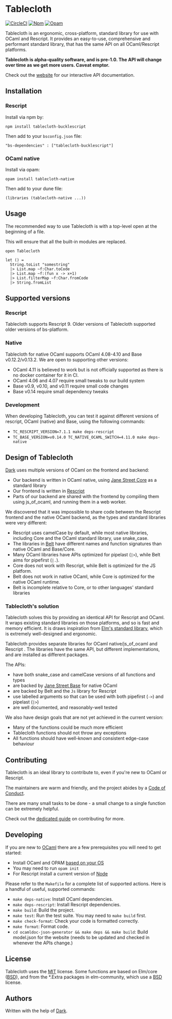 # Tablecloth

[![CircleCI](https://circleci.com/gh/darklang/tablecloth.svg?style=shield)](https://circleci.com/gh/darklang/tablecloth)
[![Npm](https://badge.fury.io/js/tablecloth-bucklescript.svg)](https://www.npmjs.com/package/tablecloth-bucklescript)
[![Opam](https://img.shields.io/badge/opam_package-0.7.0-brightgreen)](https://opam.ocaml.org/packages/tablecloth-native)

Tablecloth is an ergonomic, cross-platform, standard library for use with OCaml
and Rescript. It provides an easy-to-use, comprehensive and performant standard
library, that has the same API on all OCaml/Rescript platforms.

**Tablecloth is alpha-quality software, and is pre-1.0. The API will change
over time as we get more users. Caveat emptor.**

Check out the [website](https://tableclothml.netlify.app) for our interactive API documentation.

## Installation

### Rescript

Install via npm by:

`npm install tablecloth-bucklescript`

Then add to your `bsconfig.json` file:

`"bs-dependencies" : ["tablecloth-bucklescript"]`

### OCaml native

Install via opam:

`opam install tablecloth-native`

Then add to your dune file:

`(libraries (tablecloth-native ...))`

## Usage

The recommended way to use Tablecloth is with a top-level open at the beginning of a file.

This will ensure that all the built-in modules are replaced.

```
open Tablecloth

let () =
  String.toList "somestring"
  |> List.map ~f:Char.toCode
  |> List.map ~f:(fun x -> x+1)
  |> List.filterMap ~f:Char.fromCode
  |> String.fromList
```

## Supported versions

### Rescript

Tablecloth supports Rescript 9. Older versions of Tablecloth supported older versions of bs-platform.

### Native

Tablecloth for native OCaml supports OCaml 4.08-4.10 and Base
v0.12.2/v0.13.2. We are open to supporting other versions:

- OCaml 4.11 is believed to work but is not officially supported as there is no
  docker container for it in CI.
- OCaml 4.06 and 4.07 require small tweaks to our build system
- Base v0.9, v0.10, and v0.11 require small code changes
- Base v0.14 require small dependency tweaks

### Development

When developing Tablecloth, you can test it against different versions of
rescript, OCaml (native) and Base, using the following commands:

- `TC_RESCRIPT_VERSION=7.1.1 make deps-rescript`
- `TC_BASE_VERSION=v0.14.0 TC_NATIVE_OCAML_SWITCH=4.11.0 make deps-native`

## Design of Tablecloth

[Dark](https://darklang.com) uses multiple versions of OCaml on the frontend
and backend:

- Our backend is written in OCaml native, using [Jane Street Core](https://github.com/janestreet/core) as a standard
  library
- Our frontend is written in [Rescript](https://rescript-lang.org/)
- Parts of our backend are shared with the frontend by compiling them using
  js_of_ocaml, and running them in a web worker.

We discovered that it was impossible to share code between the Rescript
frontend and the native OCaml backend, as the types and standard libraries were
very different:

- Rescript uses camelCase by default, while most native libraries,
  including Core and the OCaml standard library, use snake_case.
- The libraries in [Belt](https://bucklescript.github.io/bucklescript/api/index.html) have different names and function signatures than native OCaml and Base/Core.
- Many OCaml libraries have APIs optimized for pipelast (`|>`), while Belt aims
  for pipefirst (`|.`).
- Core does not work with Rescript, while Belt is optimized for the JS
  platform.
- Belt does not work in native OCaml, while Core is optimized for the native
  OCaml runtime.
- Belt is incomplete relative to Core, or to other languages' standard libraries

### Tablecloth's solution

Tablecloth solves this by providing an identical API for Rescript and
OCaml. It wraps existing standard libraries on those platforms, and so is fast
and memory efficient. It is draws inspiration from [Elm's standard library](https://package.elm-lang.org/packages/elm/core/1.0.2/), which is extremely
well-designed and ergonomic.

Tablecloth provides separate libraries for OCaml native/js_of_ocaml and
Rescript . The libraries have the same API, but different implementations,
and are installed as different packages.

The APIs:

- have both snake_case and camelCase versions of all functions and types
- are backed by [Jane Street Base](https://opensource.janestreet.com/base/) for native OCaml
- are backed by Belt and the `Js` library for Rescript
- use labelled arguments so that can be used with both pipefirst (`->`) and pipelast (`|>`)
- are well documented, and reasonably-well tested

We also have design goals that are not yet achieved in the current version:

- Many of the functions could be much more efficient
- Tablecloth functions should not throw any exceptions
- All functions should have well-known and consistent edge-case behaviour

## Contributing

Tablecloth is an ideal library to contribute to, even if you're new to OCaml or Rescript.

The maintainers are warm and friendly, and the project abides by a [Code of Conduct](./CODE_OF_CONDUCT.md).

There are many small tasks to be done - a small change to a single function can be extremely
helpful.

Check out the [dedicated guide](./documentation/contributing.md) on contributing for more.

## Developing

If you are new to [OCaml](https://ocaml.org) there are a few prerequisites you will
need to get started:

- Install OCaml and OPAM [based on your OS](https://ocaml.org/docs/install.html)
- You may need to run `opam init`
- For Rescript install a current version of [Node](https://nodejs.org/en/)

Please refer to the `Makefile` for a complete list of supported actions. Here is
a handful of useful, supported commands:

- `make deps-native`: Install OCaml dependencies.
- `make deps-rescript`: Install Rescript dependencies.
- `make build`: Build the project.
- `make test`: Run the test suite. You may need to `make build` first.
- `make check-format`: Check your code is formatted correctly.
- `make format`: Format code.
- `cd ocamldoc-json-generator && make deps && make build`: Build model.json for the website (needs to be updated and checked in whenever the APIs change.)

## License

Tablecloth uses the [MIT](./LICENSE) license. Some functions are based on
Elm/core ([BSD](https://github.com/elm/core/blob/1.0.0/LICENSE)), and from the
\*.Extra packages in elm-community, which use a
[BSD](https://github.com/elm-community/string-extra/blob/master/LICENSE)
license.

## Authors

Written with the help of [Dark](https://darklang.com).
